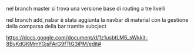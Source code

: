 nel branch master si trova una versione base di routing a tre livelli

nel branch add_nabar è stata aggiunta la navbar 
di material con la gestione della comparsa della bar tramite subcject

https://docs.google.com/document/d/1z1usbtLM6_sWkkit-8BvKdGKMmYGjsFArG9fTtG3iPM/edit#

